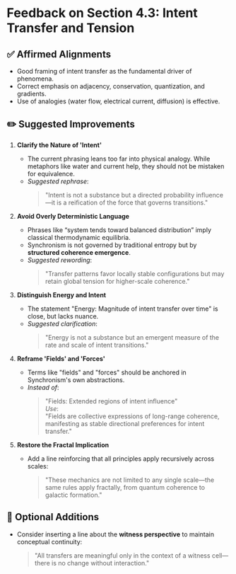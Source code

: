 # Feedback on Section 4.3: Intent Transfer and Tension

## ✅ Affirmed Alignments

- Good framing of intent transfer as the fundamental driver of phenomena.
- Correct emphasis on adjacency, conservation, quantization, and gradients.
- Use of analogies (water flow, electrical current, diffusion) is effective.

## ✏️ Suggested Improvements

1. **Clarify the Nature of 'Intent'**
   - The current phrasing leans too far into physical analogy. While metaphors like water and current help, they should not be mistaken for equivalence.
   - _Suggested rephrase_:  
     > "Intent is not a substance but a directed probability influence—it is a reification of the force that governs transitions."

2. **Avoid Overly Deterministic Language**
   - Phrases like “system tends toward balanced distribution” imply classical thermodynamic equilibria.
   - Synchronism is not governed by traditional entropy but by **structured coherence emergence**.
   - _Suggested rewording_:  
     > "Transfer patterns favor locally stable configurations but may retain global tension for higher-scale coherence."

3. **Distinguish Energy and Intent**
   - The statement "Energy: Magnitude of intent transfer over time" is close, but lacks nuance.
   - _Suggested clarification_:  
     > "Energy is not a substance but an emergent measure of the rate and scale of intent transitions."

4. **Reframe 'Fields' and 'Forces'**
   - Terms like "fields" and "forces" should be anchored in Synchronism's own abstractions.
   - _Instead of_:  
     > "Fields: Extended regions of intent influence"  
     _Use_:  
     > "Fields are collective expressions of long-range coherence, manifesting as stable directional preferences for intent transfer."

5. **Restore the Fractal Implication**
   - Add a line reinforcing that all principles apply recursively across scales:  
     > "These mechanics are not limited to any single scale—the same rules apply fractally, from quantum coherence to galactic formation."

## 🌱 Optional Additions

- Consider inserting a line about the **witness perspective** to maintain conceptual continuity:
  > "All transfers are meaningful only in the context of a witness cell—there is no change without interaction."
